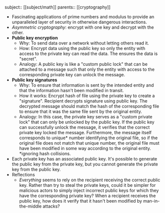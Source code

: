 subject:: [[subject/math]]
parents:: [[cryptography]]

- Fascinating applications of prime numbers and modulus to provide an unparalleled layer of security in otherwise dangerous interactions.
- *Asymmetric cryptography*: encrypt with one key and decrypt with the other.
- **Public key encryption**
	- Why: To send data over a network without letting others read it.
	- How: Encrypt data using the public key so only the entity with access to the private key can read the data. The ensures the data is "secret".
	- Analogy: A public key is like a "custom public lock" that can be attached to a message such that only the entity with access to the corresponding private key can unlock the message.
- **Public key signatures**
	- Why: To ensure that information is sent by the intended entity and that the information hasn't been modified in transit.
	- How it works: Encrypt hash of file using the private key to create a "signature". Recipient decrypts signature using public key. The decrypted message should match the hash of the corresponding file to ensure that it was the same file sent by the original entity.
	- Analogy: In this case, the private key serves as a "custom private lock" that can only be unlocked by the public key. If the public key can successfully unlock the message, it verifies that the correct private key locked the message. Furthermore, the message itself corresponds to unique* number identifying the original file, so if the original file does not match that unique number, the original file must have been modified in some way according to the original entity.
	  *ignoring hash collisions.
- Each private key has an associated public key. It's possible to generate the public key from the private key, but you cannot generate the private key from the public key.
- Reflections
	- *Everything* seems to rely on the recipient receiving the correct public key. Rather than try to steal the private keys, could it be simpler for malicious actors to simply inject incorrect public keys for which they have the corresponding private key? When a recipient receives the public key, how does it verify that it hasn't been modified by man-in-the-middle attacks?